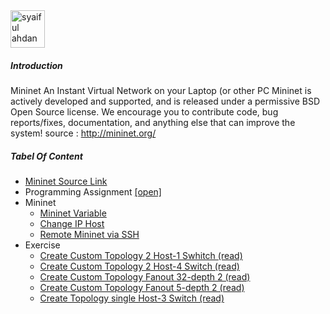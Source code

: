 <img src="https://github.com/syaifulahdan/mininet/blob/master/image/12647297_10206126871636832_6324690566074168245_n.jpg" width="55px" height="60px" alt="syaiful ahdan" />


##### Introduction

Mininet An Instant Virtual Network on your Laptop (or other PC
Mininet is actively developed and supported, and is released under a permissive BSD Open Source license. We encourage you to contribute code, bug reports/fixes, documentation, and anything else that can improve the system! source : http://mininet.org/

##### Tabel Of Content

-  [Mininet Source Link]( https://github.com/syaifulahdan/mininet/blob/master/mininet/source-link.md)
-  Programming Assignment [[open]](https://github.com/syaifulahdan/mininet/tree/master/Assignment-SDN)
-  Mininet
   -  [Mininet Variable](https://github.com/syaifulahdan/mininet/blob/master/mininet/read-mininet-varible.md)
   -  [Change IP Host](https://github.com/syaifulahdan/mininet/blob/master/mininet/mininet-change_ip_host.md)
   -  [Remote Mininet via SSH](https://github.com/syaifulahdan/mininet/blob/master/mininet/mininet-remote-via%20ssh.md)
-  Exercise
   -  [Create Custom Topology 2 Host-1 Swhitch (read) ](https://github.com/syaifulahdan/mininet/blob/master/mininet/mininet-create-custop-2h-1s.md)
   -  [Create Custom Topology 2 Host-4  Switch (read)](https://github.com/syaifulahdan/mininet/blob/master/mininet/mininet-create-custop-4s-2h.md)
   -  [Create Custom Topology Fanout 32-depth 2 (read)](https://github.com/syaifulahdan/mininet/blob/master/mininet/mininet-create-fanout32-depth2.md)
   -  [Create Custom Topology Fanout 5-depth 2 (read)](https://github.com/syaifulahdan/mininet/blob/master/mininet/mininet-create-topo-tree-fanout5-dept2.md)
   -  [Create Topology single Host-3  Switch (read)](https://github.com/syaifulahdan/mininet/blob/master/mininet/mininet-create_single_switch.md)
